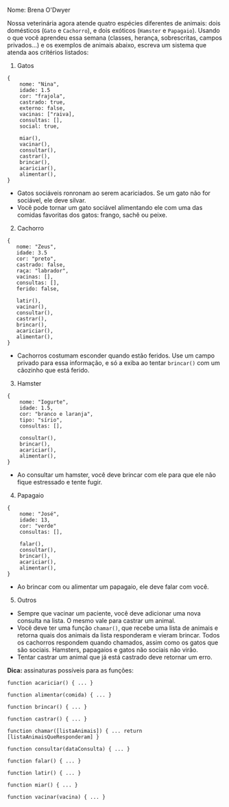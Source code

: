 Nome: Brena O'Dwyer

Nossa veterinária agora atende quatro espécies diferentes de animais: dois domésticos (`Gato` e `Cachorro`), e dois exóticos (`Hamster` e `Papagaio`). Usando o que você aprendeu essa semana (classes, herança, sobrescritas, campos privados...) e os exemplos de animais abaixo, escreva um sistema que atenda aos critérios listados:

1. Gatos
```
{
    nome: "Nina",
    idade: 1.5
    cor: "frajola",
    castrado: true,
    externo: false,
    vacinas: ["raiva],
    consultas: [],
    social: true,

    miar(),
    vacinar(),
    consultar(),
    castrar(),
    brincar(),
    acariciar(),
    alimentar(),
}
```
 - Gatos sociáveis ronronam ao serem acariciados. Se um gato não for sociável, ele deve silvar.
 - Você pode tornar um gato sociável alimentando ele com uma das comidas favoritas dos gatos: frango, sachê ou peixe.

 2. Cachorro
 ```
 {
    nome: "Zeus",
    idade: 3.5
    cor: "preto",
    castrado: false,
    raça: "labrador",
    vacinas: [],
    consultas: [],
    ferido: false,

    latir(),
    vacinar(),
    consultar(),
    castrar(),
    brincar(),
    acariciar(),
    alimentar(),
}
 ```
  - Cachorros costumam esconder quando estão feridos. Use um campo privado para essa informação, e só a exiba ao tentar `brincar()` com um cãozinho que está ferido.

3. Hamster
```
{
    nome: "Iogurte",
    idade: 1.5,
    cor: "branco e laranja",
    tipo: "sírio",
    consultas: [],

    consultar(),
    brincar(),
    acariciar(),
    alimentar(),
}
```
  - Ao consultar um hamster, você deve brincar com ele para que ele não fique estressado e tente fugir.

4. Papagaio
```
{
    nome: "José",
    idade: 13,
    cor: "verde"
    consultas: [],

    falar(),
    consultar(),
    brincar(),
    acariciar(),
    alimentar(),
}
```
 - Ao brincar com ou alimentar um papagaio, ele deve falar com você.

5. Outros
  - Sempre que vacinar um paciente, você deve adicionar uma nova consulta na lista. O mesmo vale para castrar um animal.
  - Você deve ter uma função `chamar()`, que recebe uma lista de animais e retorna quais dos animais da lista responderam e vieram brincar. Todos os cachorros respondem quando chamados, assim como os gatos que são sociais. Hamsters, papagaios e gatos não sociais não virão.
  - Tentar castrar um animal que já está castrado deve retornar um erro.

**Dica:** assinaturas possíveis para as funções:
```
function acariciar() { ... }

function alimentar(comida) { ... }

function brincar() { ... }

function castrar() { ... }

function chamar([listaAnimais]) { ... return [listaAnimaisQueResponderam] }

function consultar(dataConsulta) { ... }

function falar() { ... }

function latir() { ... }

function miar() { ... }

function vacinar(vacina) { ... }
```
